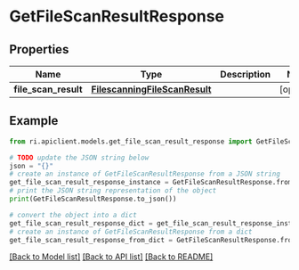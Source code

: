 # GetFileScanResultResponse


## Properties

Name | Type | Description | Notes
------------ | ------------- | ------------- | -------------
**file_scan_result** | [**FilescanningFileScanResult**](FilescanningFileScanResult.md) |  | [optional] 

## Example

```python
from ri.apiclient.models.get_file_scan_result_response import GetFileScanResultResponse

# TODO update the JSON string below
json = "{}"
# create an instance of GetFileScanResultResponse from a JSON string
get_file_scan_result_response_instance = GetFileScanResultResponse.from_json(json)
# print the JSON string representation of the object
print(GetFileScanResultResponse.to_json())

# convert the object into a dict
get_file_scan_result_response_dict = get_file_scan_result_response_instance.to_dict()
# create an instance of GetFileScanResultResponse from a dict
get_file_scan_result_response_from_dict = GetFileScanResultResponse.from_dict(get_file_scan_result_response_dict)
```
[[Back to Model list]](../README.md#documentation-for-models) [[Back to API list]](../README.md#documentation-for-api-endpoints) [[Back to README]](../README.md)

